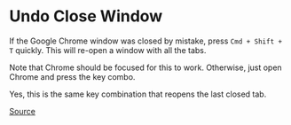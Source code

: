 # Undo Close Window

If the Google Chrome window was closed by mistake, press `Cmd + Shift + T` quickly. This will re-open a window with all the tabs.

Note that Chrome should be focused for this to work. Otherwise, just open Chrome and press the key combo.

Yes, this is the same key combination that reopens the last closed tab.

[Source](https://twitter.com/perlmeister1l/status/700178753733988353)
